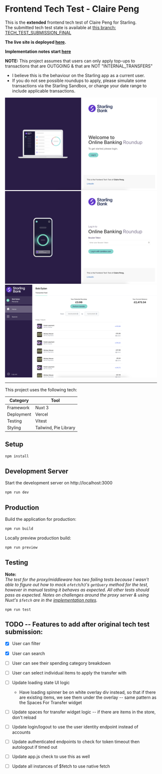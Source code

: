 # Frontend Tech Test - Claire Peng

This is the **extended** frontend tech test of Claire Peng for Starling. <br>
The submitted tech test state is available at [this branch: TECH_TEST_SUBMISSION_FINAL](https://github.com/clairep94/starling-fe-tech-test/tree/TECH_TEST_SUBMISSION_FINAL)

**The live site is deployed [here](https://starling-fe-tech-test.vercel.app/spaces).**

**Implementation notes start [here](./tech-test-notes/Day1.md)**

**NOTE:**
This project assumes that users can only apply top-ups to transactions that are OUTGOING & that are NOT "INTERNAL_TRANSFERS"

- I believe this is the behaviour on the Starling app as a current user.
- If you do not see possible roundups to apply, please simulate some transactions via the Starling Sandbox, or change your date range to include applicable transactions.

<img src="./tech-test-notes/images/Landing.png"/>

<br>

<img src="./tech-test-notes/images/Login.png"/>

<br>

<img src="./tech-test-notes/images/Transaction Feed.png"/>

<br>

<hr>

This project uses the following tech:

| **Category** | **Tool**              |
| ------------ | --------------------- |
| Framework    | Nuxt 3                |
| Deployment   | Vercel                |
| Testing      | Vitest                |
| Styling      | Tailwind, Pie Library |

## Setup

```bash
npm install
```

## Development Server

Start the development server on http://localhost:3000

```bash
npm run dev
```

## Production

Build the application for production:

```bash
npm run build
```

Locally preview production build:

```bash
npm run preview
```

## Testing

**Note:** <br>
_The test for the proxy/middleware has two failing tests because I wasn't able to figure out how to mock `ofetch`/`h3`'s `getQuery` method for the test, however in manual testing it behaves as expected. All other tests should pass as expected. Notes on challenges around the proxy server & using Nuxt's `$fetch` are in the [implementation notes](./tech-test-notes/Day2.md)._

```
npm run test
```

## TODO -- Features to add after original tech test submission:

- [x] User can filter
- [x] User can search
- [ ] User can see their spending category breakdown
- [ ] User can select individual items to apply the transfer with

- [ ] Update loading state UI logic
  - Have loading spinner be on white overlay div instead, so that if there are existing items, we see them under the overlay -- same pattern as the Spaces For Transfer widget
- [ ] Update spaces for transfer widget logic -- if there are items in the store, don't reload
- [ ] Update login/logout to use the user identity endpoint instead of accounts
- [ ] Update authenticated endpoints to check for token timeout then autologout if timed out
- [ ] Update app.js check to use this as well

- [ ] Update all instances of $fetch to use native fetch
